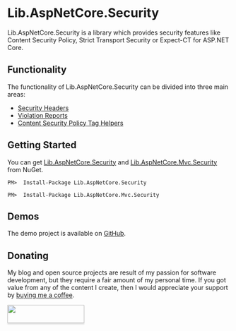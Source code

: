 ﻿# Lib.AspNetCore.Security

Lib.AspNetCore.Security is a library which provides security features like Content Security Policy, Strict Transport Security or Expect-CT for ASP.NET Core.

## Functionality

The functionality of Lib.AspNetCore.Security  can be divided into three main areas:

- [Security Headers](articles/security-headers.md)
- [Violation Reports](articles/violation-reports.md)
- [Content Security Policy Tag Helpers](articles/csp-tag-helpers.md)

## Getting Started

You can get [Lib.AspNetCore.Security](https://www.nuget.org/packages/Lib.AspNetCore.Security) and [Lib.AspNetCore.Mvc.Security](https://www.nuget.org/packages/Lib.AspNetCore.Mvc.Security/) from NuGet.

```
PM>  Install-Package Lib.AspNetCore.Security
```

```
PM>  Install-Package Lib.AspNetCore.Mvc.Security
```

## Demos

The demo project is available on [GitHub](https://github.com/tpeczek/Demo.AspNetCore.Security).

## Donating

My blog and open source projects are result of my passion for software development, but they require a fair amount of my personal time. If you got value from any of the content I create, then I would appreciate your support by [buying me a coffee](https://www.buymeacoffee.com/tpeczek).

<a href="https://www.buymeacoffee.com/tpeczek"><img src="https://www.buymeacoffee.com/assets/img/custom_images/black_img.png" style="height: 41px !important;width: 174px !important;box-shadow: 0px 3px 2px 0px rgba(190, 190, 190, 0.5) !important;-webkit-box-shadow: 0px 3px 2px 0px rgba(190, 190, 190, 0.5) !important;"  target="_blank"></a>
